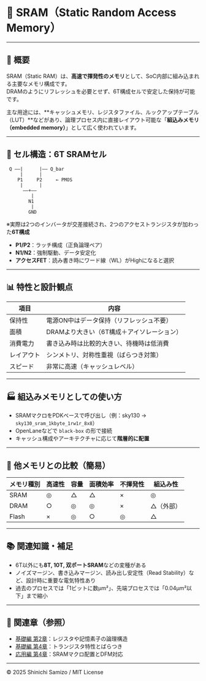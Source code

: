 # 🧠 SRAM（Static Random Access Memory）

---

## 📘 概要

SRAM（Static RAM）は、**高速で揮発性のメモリ**として、SoC内部に組み込まれる主要なメモリ構成です。  
DRAMのようにリフレッシュを必要とせず、6T構成セルで安定した保持が可能です。

主な用途には、**キャッシュメモリ、レジスタファイル、ルックアップテーブル（LUT）**などがあり、論理プロセス内に直接レイアウト可能な「**組込みメモリ（embedded memory）**」として広く使われています。

---

## 🔧 セル構造：6T SRAMセル

```
 Q ——|      |—— Q_bar
     |      |
    P1     P2     ← PMOS
     |      |
      ——+——
         |
        N1
         |
        GND
```

※実際は2つのインバータが交差接続され、2つのアクセストランジスタが加わった**6T構成**

- **P1/P2**：ラッチ構成（正負論理ペア）  
- **N1/N2**：強制駆動、データ安定化  
- **アクセスFET**：読み書き時にワード線（WL）がHighになると選択  

---

## 📊 特性と設計観点

| 項目 | 内容 |
|------|------|
| 保持性 | 電源ON中はデータ保持（リフレッシュ不要） |
| 面積 | DRAMより大きい（6T構成＋アイソレーション） |
| 消費電力 | 書き込み時は比較的大きい、待機時は低消費 |
| レイアウト | シンメトリ、対称性重視（ばらつき対策） |
| スピード | 非常に高速（キャッシュレベル） |

---

## 🏭 組込みメモリとしての使い方

- SRAMマクロをPDKベースで呼び出し（例：sky130 → `sky130_sram_1kbyte_1rw1r_8x8`）
- OpenLaneなどで `black-box` の形で接続
- キャッシュ構成やアーキテクチャに応じて**階層的に配置**

---

## 🔁 他メモリとの比較（簡易）

| メモリ種別 | 高速性 | 容量 | 面積効率 | 不揮発性 | 組込み性 |
|------------|--------|------|----------|----------|-----------|
| SRAM       | ◎      | △    | △        | ×        | ◎         |
| DRAM       | ○      | ◎    | ◎        | ×        | △（外部） |
| Flash      | ×      | ◎    | ○        | ◎        | △         |

---

## 📚 関連知識・補足

- 6T以外にも**8T, 10T, 双ポートSRAM**などの変種がある  
- ノイズマージン、書き込みマージン、読み出し安定性（Read Stability）など、設計時に重要な電気特性あり  
- 過去のプロセスでは「1ビットに数μm²」、先端プロセスでは「0.04μm²以下」まで縮小  

---

## 🔗 関連章（参照）

- [基礎編 第2章](../chapter2_comb_logic/)：レジスタや記憶素子の論理構造  
- [基礎編 第4章](../chapter4_mos_characteristics/)：トランジスタ特性とばらつき  
- [応用編 第4章](../d_chapter4_layout_optimization/)：SRAMマクロ配置とDFM対応  

---

© 2025 Shinichi Samizo / MIT License
